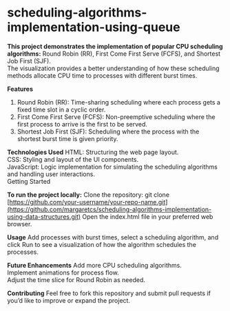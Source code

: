 # scheduling-algorithms-implementation-using-queue

**This project demonstrates the implementation of popular CPU scheduling algorithms:**
Round Robin (RR), First Come First Serve (FCFS), and Shortest Job First (SJF).   
The visualization provides a better understanding of how these scheduling methods allocate CPU time to processes with different burst times.  

**Features**
1. Round Robin (RR): Time-sharing scheduling where each process gets a fixed time slot in a cyclic order.     
2. First Come First Serve (FCFS): Non-preemptive scheduling where the first process to arrive is the first to be served.  
3. Shortest Job First (SJF): Scheduling where the process with the shortest burst time is given priority.
   
**Technologies Used**
HTML: Structuring the web page layout.  
CSS: Styling and layout of the UI components.  
JavaScript: Logic implementation for simulating the scheduling algorithms and handling user interactions.  
Getting Started

**To run the project locally:**
Clone the repository:
git clone [https://github.com/your-username/your-repo-name.git](https://github.com/margaretcs/scheduling-algorithms-implementation-using-data-structures.git)
Open the index.html file in your preferred web browser.

**Usage**
Add processes with burst times, select a scheduling algorithm, and click Run to see a visualization of how the algorithm schedules the processes.  

**Future Enhancements**
Add more CPU scheduling algorithms.    
Implement animations for process flow.  
Adjust the time slice for Round Robin as needed.  

**Contributing**
Feel free to fork this repository and submit pull requests if you’d like to improve or expand the project.

